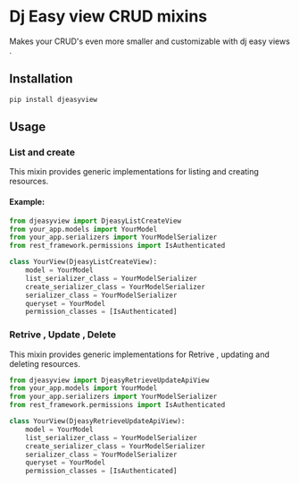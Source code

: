# Dj Easy view CRUD mixins

Makes your CRUD's even more smaller and customizable with dj easy views . 

## Installation


```
pip install djeasyview
```

## Usage

### List and create

This mixin provides generic implementations for listing and creating resources.

#### Example:

```python
from djeasyview import DjeasyListCreateView
from your_app.models import YourModel
from your_app.serializers import YourModelSerializer
from rest_framework.permissions import IsAuthenticated

class YourView(DjeasyListCreateView):
    model = YourModel
    list_serializer_class = YourModelSerializer
    create_serializer_class = YourModelSerializer
    serializer_class = YourModelSerializer
    queryset = YourModel
    permission_classes = [IsAuthenticated]
```




### Retrive , Update , Delete

This mixin provides generic implementations for Retrive , updating and deleting resources.


```python
from djeasyview import DjeasyRetrieveUpdateApiView
from your_app.models import YourModel
from your_app.serializers import YourModelSerializer
from rest_framework.permissions import IsAuthenticated

class YourView(DjeasyRetrieveUpdateApiView):
    model = YourModel
    list_serializer_class = YourModelSerializer
    create_serializer_class = YourModelSerializer
    serializer_class = YourModelSerializer
    queryset = YourModel
    permission_classes = [IsAuthenticated]
```